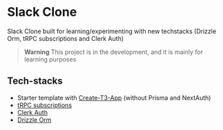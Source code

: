 # Slack Clone

Slack Clone built for learning/experimenting with new techstacks (Drizzle Orm, tRPC subscriptions and Clerk Auth)

> **Warning**
> This project is in the development, and it is mainly for learning purposes

## Tech-stacks

- Starter template with [Create-T3-App](https://create.t3.gg/) (without Prisma and NextAuth)
- [tRPC subscriptions](https://trpc.io/docs/subscriptions)
- [Clerk Auth](https://clerk.com/)
- [Drizzle Orm](https://github.com/drizzle-team/drizzle-orm)
